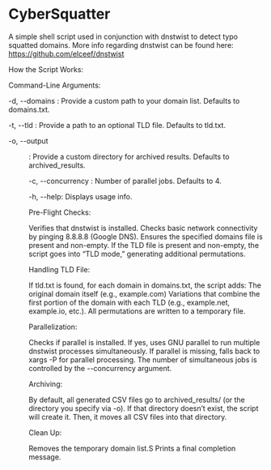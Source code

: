 # CyberSquatter
A simple shell script used in conjunction with dnstwist to detect typo squatted domains.
More info regarding dnstwist can be found here: https://github.com/elceef/dnstwist

How the Script Works:

Command-Line Arguments:

-d, --domains <file>: Provide a custom path to your domain list. Defaults to domains.txt.

-t, --tld <file>: Provide a path to an optional TLD file. Defaults to tld.txt.

-o, --output <dir>: Provide a custom directory for archived results. Defaults to archived_results.

-c, --concurrency <number>: Number of parallel jobs. Defaults to 4.

-h, --help: Displays usage info.

Pre-Flight Checks:

Verifies that dnstwist is installed.
Checks basic network connectivity by pinging 8.8.8.8 (Google DNS).
Ensures the specified domains file is present and non-empty.
If the TLD file is present and non-empty, the script goes into “TLD mode,” generating additional permutations.

Handling TLD File:

If tld.txt is found, for each domain in domains.txt, the script adds:
The original domain itself (e.g., example.com)
Variations that combine the first portion of the domain with each TLD (e.g., example.net, example.io, etc.).
All permutations are written to a temporary file.

Parallelization:

Checks if parallel is installed. If yes, uses GNU parallel to run multiple dnstwist processes simultaneously.
If parallel is missing, falls back to xargs -P <concurrency> for parallel processing.
The number of simultaneous jobs is controlled by the --concurrency <number> argument.

Archiving:

By default, all generated CSV files go to archived_results/<YYYY-MM-DD> (or the directory you specify via -o).
If that directory doesn’t exist, the script will create it.
Then, it moves all CSV files into that directory.

Clean Up:

Removes the temporary domain list.S
Prints a final completion message.

